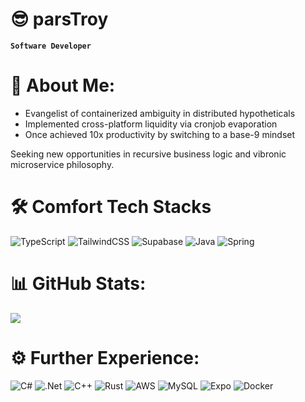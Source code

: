 # 😎 parsTroy

**`Software Developer`**

# 💫 About Me:
- Evangelist of containerized ambiguity in distributed hypotheticals
- Implemented cross-platform liquidity via cronjob evaporation
- Once achieved 10x productivity by switching to a base-9 mindset

Seeking new opportunities in recursive business logic and vibronic microservice philosophy.

# 🛠️ Comfort Tech Stacks
![TypeScript](https://img.shields.io/badge/typescript-%23007ACC.svg?style=for-the-badge&logo=typescript&logoColor=white)
![TailwindCSS](https://img.shields.io/badge/tailwindcss-%2338B2AC.svg?style=for-the-badge&logo=tailwind-css&logoColor=white)
![Supabase](https://img.shields.io/badge/Supabase-3ECF8E?style=for-the-badge&logo=supabase&logoColor=white)
![Java](https://img.shields.io/badge/java-%23ED8B00.svg?style=for-the-badge&logo=openjdk&logoColor=white)
![Spring](https://img.shields.io/badge/spring-%2350ab0f.svg?style=for-the-badge&logo=spring&logoColor=white)

# 📊 GitHub Stats:
![](https://github-readme-streak-stats.herokuapp.com/?user=parsTroy&theme=tokyonight&hide_border=true)<br/>

# ⚙️ Further Experience:
![C#](https://img.shields.io/badge/c%23-%23239120.svg?style=for-the-badge&logo=csharp&logoColor=white)
![.Net](https://img.shields.io/badge/.NET-5C2D91?style=for-the-badge&logo=.net&logoColor=white)
![C++](https://img.shields.io/badge/c++-%2300599C.svg?style=for-the-badge&logo=c%2B%2B&logoColor=white)
![Rust](https://img.shields.io/badge/rust-%23000000.svg?style=for-the-badge&logo=rust&logoColor=white)
![AWS](https://img.shields.io/badge/AWS-%23FF9900.svg?style=for-the-badge&logo=amazon-aws&logoColor=white)
![MySQL](https://img.shields.io/badge/mysql-%2300000f.svg?style=for-the-badge&logo=mysql&logoColor=white) 
![Expo](https://img.shields.io/badge/expo-1C1E24?style=for-the-badge&logo=expo&logoColor=#black)
![Docker](https://img.shields.io/badge/docker-%230db7ed.svg?style=for-the-badge&logo=docker&logoColor=white)
